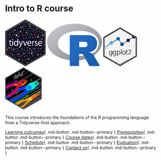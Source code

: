 # Intro to R course

![The Tidyverse logo](logo/tidyverse_logo_20.png)
![The R logo](logo/r_logo_25.png)
![The ggplot2 logo](logo/ggplot2_logo_5.png)
![The dplyr logo](logo/dplyr_logo_50.png)

This course introduces the foundations of the R programming language
from a Tidyverse-first approach.

[Learning outcomes](learning_outcomes.md){ .md-button .md-button--primary }
[Prerequisites](prerequisites.md){ .md-button .md-button--primary }
[Course dates](course_dates.md){ .md-button .md-button--primary }
[Schedule](schedule.md){ .md-button .md-button--primary }
[Evaluation](evaluation.md){ .md-button .md-button--primary }
[Contact us](contact_us.md){ .md-button .md-button--primary }


